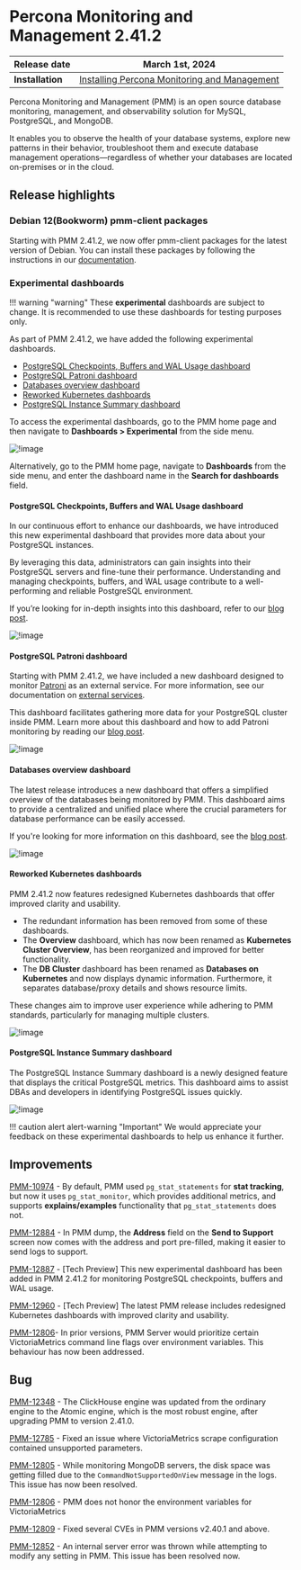 # Percona Monitoring and Management 2.41.2

| **Release date** | March 1st, 2024                                                                                   |
| ----------------- | ----------------------------------------------------------------------------------------------- |
| **Installation** | [Installing Percona Monitoring and Management](https://www.percona.com/software/pmm/quickstart) |

Percona Monitoring and Management (PMM) is an open source database monitoring, management, and observability solution for MySQL, PostgreSQL, and MongoDB.

It enables you to observe the health of your database systems, explore new patterns in their behavior, troubleshoot them and execute database management operations—regardless of whether your databases are located on-premises or in the cloud.

## Release highlights


### Debian 12(Bookworm) pmm-client packages

Starting with PMM 2.41.2, we now offer pmm-client packages for the latest version of Debian. You can install these packages by following the instructions in our [documentation](https://docs.percona.com/percona-monitoring-and-management/setting-up/client/index.html#package-manager).

### Experimental dashboards

!!! warning "warning"
    These **experimental** dashboards are subject to change. It is recommended to use these dashboards for testing purposes only. 

As part of PMM 2.41.2, we have added the following experimental dashboards.

- [PostgreSQL Checkpoints, Buffers and WAL Usage dashboard](#postgresql-checkpoints-buffers-and-wal-usage-dashboard)
- [PostgreSQL Patroni dashboard](#postgresql-patroni-dashboard)
- [Databases overview dashboard](#databases-overview-dashboard)
- [Reworked Kubernetes dashboards](reworked-kubernetes-dashboards)
- [PostgreSQL Instance Summary dashboard](#postgresql-instance-summary-dashboard)

To access the experimental dashboards, go to the PMM home page and then navigate to **Dashboards > Experimental** from the side menu.

![!image](../_images/path_experimental_dashboards.png)


Alternatively, go to the PMM home page,  navigate to  **Dashboards** from the side menu, and enter the dashboard name in the **Search for dashboards**  field.


#### PostgreSQL Checkpoints, Buffers and WAL Usage dashboard

In our continuous effort to enhance our dashboards, we have introduced this new experimental dashboard that provides more data about your PostgreSQL instances.

By leveraging this data, administrators can gain insights into their PostgreSQL servers and fine-tune their performance. Understanding and managing checkpoints, buffers, and WAL usage contribute to a well-performing and reliable PostgreSQL environment.

If you’re looking for in-depth insights into this dashboard, refer to our [blog post](https://www.percona.com/blog/postgresql-checkpoints-buffers-and-wal-usage-with-percona-monitoring-and-management/).

![!image](../_images/pg_checkpoints_buffers_wal_dashboard.png)

#### PostgreSQL Patroni dashboard

Starting with PMM 2.41.2, we have included a new dashboard designed to monitor [Patroni](https://patroni.readthedocs.io/en/latest/) as an external service. For more information, see our documentation on [external services](https://docs.percona.com/percona-monitoring-and-management/setting-up/client/external.html).

This dashboard facilitates gathering more data for your PostgreSQL cluster inside PMM. Learn more about this dashboard and how to add Patroni monitoring by reading our [blog post](https://www.percona.com/blog/monitoring-a-postgresql-patroni-cluster/).

![!image](../_images/patroni_dashboard.png)


#### Databases overview dashboard

The latest release introduces a new dashboard that offers a simplified overview of the databases being monitored by PMM. This dashboard aims to provide a centralized and unified place where the crucial parameters for database performance can be easily accessed. 

If you're looking for more information on this dashboard, see the [blog post]().

![!image](../_images/databases_overview_dashboard.png)

#### Reworked Kubernetes dashboards

PMM 2.41.2 now features redesigned Kubernetes dashboards that offer improved clarity and usability.

- The redundant information has been removed from some of these dashboards.
- The **Overview** dashboard, which has now been renamed as **Kubernetes Cluster Overview**, has been reorganized and improved for better functionality.
- The **DB Cluster** dashboard has been renamed as **Databases on Kubernetes** and now displays dynamic information. Furthermore, it separates database/proxy details and shows resource limits. 

These changes aim to improve user experience while adhering to PMM standards, particularly for managing multiple clusters.

![!image](../_images/reworked_k8s_dashboard.png)


#### PostgreSQL Instance Summary dashboard

The PostgreSQL Instance Summary dashboard is a newly designed feature that displays the critical PostgreSQL metrics. This dashboard aims to assist DBAs and developers in identifying PostgreSQL issues quickly.

![!image](../_images/pg_instance_summary_dashboard.png)


!!! caution alert alert-warning "Important"
    We would appreciate your feedback on these experimental dashboards to help us enhance it further.

## Improvements


[PMM-10974](https://perconadev.atlassian.net/browse/PMM-10974) - By default, PMM used `pg_stat_statements` for **stat tracking**, but now it uses `pg_stat_monitor`, which provides additional metrics, and supports **explains/examples** functionality that `pg_stat_statements` does not.

[PMM-12884](https://perconadev.atlassian.net/browse/PMM-12884) - In PMM dump, the **Address** field on the **Send to Support** screen now comes with the address and port pre-filled, making it easier to send logs to support.

[PMM-12887](https://perconadev.atlassian.net/browse/PMM-12887) - [Tech Preview] This new experimental dashboard has been added in PMM 2.41.2 for monitoring PostgreSQL checkpoints, buffers and WAL usage.

[PMM-12960](https://perconadev.atlassian.net/browse/PMM-12960) - [Tech Preview] The latest PMM release includes redesigned Kubernetes dashboards with improved clarity and usability.

[PMM-12806](https://perconadev.atlassian.net/browse/PMM-12806)- In prior versions, PMM Server would prioritize certain VictoriaMetrics command line flags over environment variables. This behaviour has now been addressed.

## Bug

[PMM-12348](https://perconadev.atlassian.net/browse/PMM-12348) - The ClickHouse engine was updated from the ordinary engine to the Atomic engine, which is the most robust engine, after upgrading PMM to version 2.41.0.

[PMM-12785](https://perconadev.atlassian.net/browse/PMM-12785) - Fixed an issue where VictoriaMetrics scrape configuration contained unsupported parameters. 

[PMM-12805](https://perconadev.atlassian.net/browse/PMM-12805) - While monitoring MongoDB servers, the disk space was getting filled due to the `CommandNotSupportedOnView` message in the logs. This issue has now been resolved.

[PMM-12806](https://perconadev.atlassian.net/browse/PMM-12806) - PMM does not honor the environment variables for VictoriaMetrics

[PMM-12809](https://perconadev.atlassian.net/browse/PMM-12809) - Fixed several CVEs in PMM versions v2.40.1 and above.

[PMM-12852](https://perconadev.atlassian.net/browse/PMM-12852) - An internal server error was thrown while attempting to modify any setting in PMM. This issue has been resolved now.
